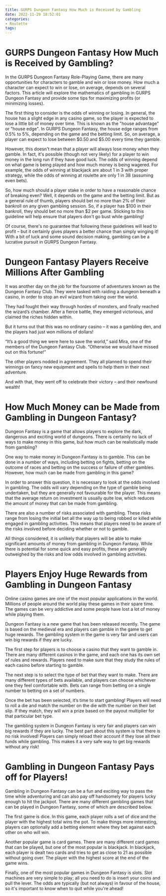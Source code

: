 ```yaml
---
title: GURPS Dungeon Fantasy How Much is Received by Gambling
date: 2022-11-29 18:52:01
categories:
- Roulette
tags:
---
```



#  GURPS Dungeon Fantasy How Much is Received by Gambling?

In the GURPS Dungeon Fantasy Role-Playing Game, there are many opportunities for characters to gamble and win or lose money. How much a character can expect to win or lose, on average, depends on several factors. This article will explore the mathematics of gambling in GURPS Dungeon Fantasy and provide some tips for maximizing profits (or minimizing losses).

The first thing to consider is the odds of winning or losing. In general, the house has a slight edge in any casino game, so the player is expected to lose a little bit of money over time. This is known as the "house advantage" or "house edge". In GURPS Dungeon Fantasy, the house edge ranges from 0.5% to 5%, depending on the game and the betting limit. So, on average, a player can expect to lose between $0.50 and $5.00 every time they gamble.

However, this doesn't mean that a player will always lose money when they gamble. In fact, it's possible (though not very likely) for a player to win money in the long run if they have good luck. The odds of winning depend on what game is being played and how much money is being wagered. For example, the odds of winning at blackjack are about 1 in 3 with proper strategy, while the odds of winning at roulette are only 1 in 38 (assuming even bets).

So, how much should a player stake in order to have a reasonable chance of breaking even? Well, it depends on the game and the betting limit. But as a general rule of thumb, players should bet no more than 2% of their bankroll on any given gambling session. So, if a player has $100 in their bankroll, they should bet no more than $2 per game. Sticking to this guideline will help ensure that players don't go bust while gambling!

Of course, there's no guarantee that following these guidelines will lead to profit – but it certainly gives players a better chance than simply winging it! With a bit of luck and some sound decision making, gambling can be a lucrative pursuit in GURPS Dungeon Fantasy.

#  Dungeon Fantasy Players Receive Millions After Gambling

It was another day on the job for the foursome of adventurers known as the Dungeon Fantasy Club. They were tasked with raiding a dungeon beneath a casino, in order to stop an evil wizard from taking over the world.

They had fought their way through hordes of monsters, and finally reached the wizard’s chamber. After a fierce battle, they emerged victorious, and claimed the riches hidden within.

But it turns out that this was no ordinary casino – it was a gambling den, and the players had just won millions of dollars!

“It’s a good thing we were here to save the world,” said Mira, one of the members of the Dungeon Fantasy Club. “Otherwise we would have missed out on this fortune!”

The other players nodded in agreement. They all planned to spend their winnings on fancy new equipment and spells to help them in their next adventure.

And with that, they went off to celebrate their victory – and their newfound wealth!

#  How Much Money can be Made from Gambling in Dungeon Fantasy?

Dungeon Fantasy is a game that allows players to explore the dark, dangerous and exciting world of dungeons. There is certainly no lack of ways to make money in this game, but how much can be realistically made from gambling?

One way to make money in Dungeon Fantasy is to gamble. This can be done in a number of ways, including betting on fights, betting on the outcome of races and betting on the success or failure of other gambles. However, how much can be made from gambling in this game?

In order to answer this question, it is necessary to look at the odds involved in gambling. The odds will vary depending on the type of gamble being undertaken, but they are generally not favourable for the player. This means that the average return on investment is usually quite low, which reduces the amount of money that can be made from gambling.

There are also a number of risks associated with gambling. These risks range from losing the initial bet all the way up to being robbed or killed while engaged in gambling activities. This means that players need to be aware of the risks involved before deciding whether or not to gamble.

All things considered, it is unlikely that players will be able to make significant amounts of money from gambling in Dungeon Fantasy. While there is potential for some quick and easy profits, these are generally outweighed by the risks and low odds involved in gambling activities.

#  Players Enjoy Huge Rewards from Gambling in Dungeon Fantasy

Online casino games are one of the most popular applications in the world. Millions of people around the world play these games in their spare time. The games can be very addictive and some people have lost a lot of money while playing them.

Dungeon Fantasy is a new game that has been released recently. The game is based on the medieval era and players can gamble in the game to get huge rewards. The gambling system in the game is very fair and users can win big rewards if they are lucky.

The first step for players is to choose a casino that they want to gamble in. There are many different casinos in the game, and each one has its own set of rules and rewards. Players need to make sure that they study the rules of each casino before starting to gamble.

The next step is to select the type of bet that they want to make. There are many different types of bets available, and players can choose whichever one they feel comfortable with. Bets can range from betting on a single number to betting on a set of numbers.

Once the bet has been selected, it’s time to start gambling! Players will need to roll a die and match the number on the die with the number on their bet slip. If they match, they will win a prize based on the payout multiplier for that particular bet type.

The gambling system in Dungeon Fantasy is very fair and players can win big rewards if they are lucky. The best part about this system is that there is no risk involved! Players can simply reload their account if they lose all their funds while gambling. This makes it a very safe way to get big rewards without any risk!

#  Gambling in Dungeon Fantasy Pays off for Players!

​Gambling in Dungeon Fantasy can be a fun and exciting way to pass the time while adventuring and can also pay off handsomely for players lucky enough to hit the jackpot. There are many different gambling games that can be played in Dungeon Fantasy, some of which are described below.

​The first game is dice. In this game, each player rolls a set of dice and the player with the highest total wins the pot. To make things more interesting, players can optionally add a betting element where they bet against each other on who will win.

​Another popular game is card games. There are many different card games that can be played, but one of the most popular is blackjack. In blackjack, each player is dealt two cards and tries to get as close to 21 as possible without going over. The player with the highest score at the end of the game wins.

​Finally, one of the most popular games in Dungeon Fantasy is slots. Slot machines are very simple to play; all you need to do is insert your coins and pull the lever. The odds are typically (but not always) in favour of the house, so it's important to know when to quit while you're ahead!